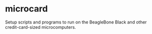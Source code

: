 microcard
=========

Setup scripts and programs to run on the BeagleBone Black and other credit-card-sized microcomputers.
